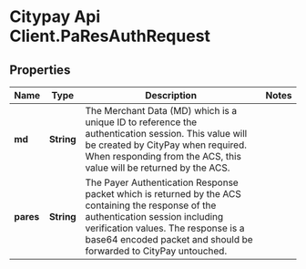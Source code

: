 # Citypay Api Client.PaResAuthRequest

## Properties

Name | Type | Description | Notes
------------ | ------------- | ------------- | -------------
**md** | **String** | The Merchant Data (MD) which is a unique ID to reference the authentication session. This value will be created by CityPay when required. When responding from the ACS, this value will be returned by the ACS.  | 
**pares** | **String** | The Payer Authentication Response packet which is returned by the ACS containing the  response of the authentication session including verification values. The response  is a base64 encoded packet and should be forwarded to CityPay untouched.  | 


